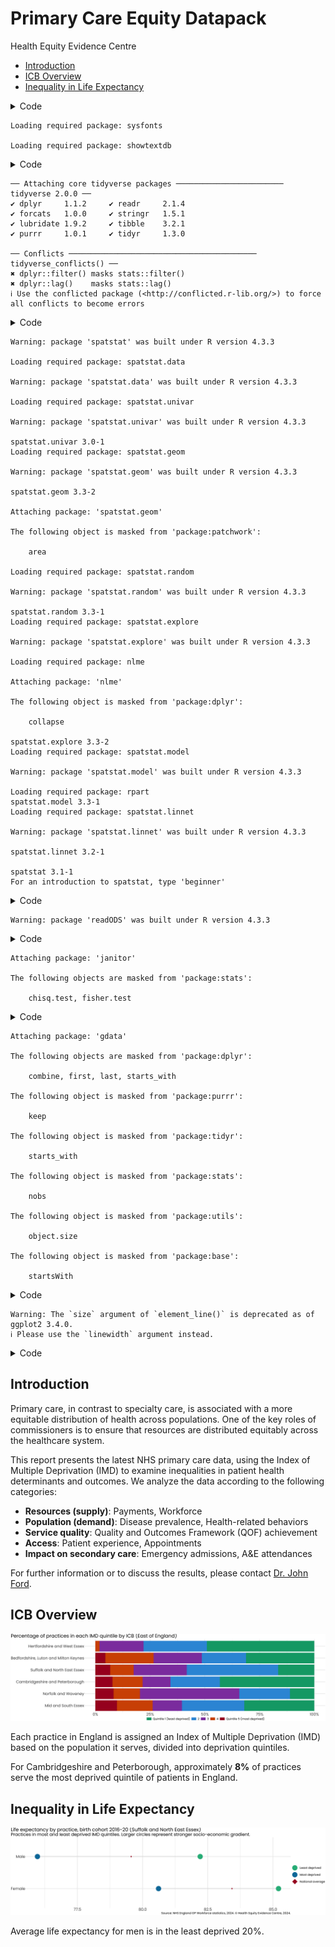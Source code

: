 # Primary Care Equity Datapack
Health Equity Evidence Centre

- [Introduction](#introduction)
- [ICB Overview](#icb-overview)
- [Inequality in Life Expectancy](#inequality-in-life-expectancy)

<details>
<summary>Code</summary>

``` r
# Load necessary libraries
library(ggplot2)
library(showtext)
```

</details>

    Loading required package: sysfonts

    Loading required package: showtextdb

<details>
<summary>Code</summary>

``` r
library(patchwork)
library(ggtext)
library(fingertipsR)
library(tidyverse)
```

</details>

    ── Attaching core tidyverse packages ──────────────────────── tidyverse 2.0.0 ──
    ✔ dplyr     1.1.2     ✔ readr     2.1.4
    ✔ forcats   1.0.0     ✔ stringr   1.5.1
    ✔ lubridate 1.9.2     ✔ tibble    3.2.1
    ✔ purrr     1.0.1     ✔ tidyr     1.3.0

    ── Conflicts ────────────────────────────────────────── tidyverse_conflicts() ──
    ✖ dplyr::filter() masks stats::filter()
    ✖ dplyr::lag()    masks stats::lag()
    ℹ Use the conflicted package (<http://conflicted.r-lib.org/>) to force all conflicts to become errors

<details>
<summary>Code</summary>

``` r
library(purrr)
library(tibble)
library(spatstat)
```

</details>

    Warning: package 'spatstat' was built under R version 4.3.3

    Loading required package: spatstat.data

    Warning: package 'spatstat.data' was built under R version 4.3.3

    Loading required package: spatstat.univar

    Warning: package 'spatstat.univar' was built under R version 4.3.3

    spatstat.univar 3.0-1
    Loading required package: spatstat.geom

    Warning: package 'spatstat.geom' was built under R version 4.3.3

    spatstat.geom 3.3-2

    Attaching package: 'spatstat.geom'

    The following object is masked from 'package:patchwork':

        area

    Loading required package: spatstat.random

    Warning: package 'spatstat.random' was built under R version 4.3.3

    spatstat.random 3.3-1
    Loading required package: spatstat.explore

    Warning: package 'spatstat.explore' was built under R version 4.3.3

    Loading required package: nlme

    Attaching package: 'nlme'

    The following object is masked from 'package:dplyr':

        collapse

    spatstat.explore 3.3-2
    Loading required package: spatstat.model

    Warning: package 'spatstat.model' was built under R version 4.3.3

    Loading required package: rpart
    spatstat.model 3.3-1
    Loading required package: spatstat.linnet

    Warning: package 'spatstat.linnet' was built under R version 4.3.3

    spatstat.linnet 3.2-1

    spatstat 3.1-1 
    For an introduction to spatstat, type 'beginner' 

<details>
<summary>Code</summary>

``` r
library(lubridate)
library(readODS)
```

</details>

    Warning: package 'readODS' was built under R version 4.3.3

<details>
<summary>Code</summary>

``` r
library(janitor)
```

</details>


    Attaching package: 'janitor'

    The following objects are masked from 'package:stats':

        chisq.test, fisher.test

<details>
<summary>Code</summary>

``` r
library(gdata)
```

</details>


    Attaching package: 'gdata'

    The following objects are masked from 'package:dplyr':

        combine, first, last, starts_with

    The following object is masked from 'package:purrr':

        keep

    The following object is masked from 'package:tidyr':

        starts_with

    The following object is masked from 'package:stats':

        nobs

    The following object is masked from 'package:utils':

        object.size

    The following object is masked from 'package:base':

        startsWith

<details>
<summary>Code</summary>

``` r
# Set up Google font and automatic display for text rendering
font_add_google("Poppins", family = "Poppins")
showtext_auto()

# Set up the ggplot theme
theme_set(
  theme_minimal() +
    theme(
      axis.title = element_text(size = 80, family = "Poppins"),
      axis.text = element_text(size = 80, family = "Poppins"),
      plot.caption = element_text(size = 60, family = "Poppins"),
      plot.title = element_text(size = 100, family = "Poppins"),
      plot.subtitle = element_text(size = 90, family = "Poppins"),
      panel.grid = element_line(size = 5),
      legend.title = element_text(size = 60, family = "Poppins"),
      legend.text = element_text(size = 60, family = "Poppins"),
      legend.key.width = unit(3.5, "cm"),
      plot.title.position = "plot"
    )
)
```

</details>

    Warning: The `size` argument of `element_line()` is deprecated as of ggplot2 3.4.0.
    ℹ Please use the `linewidth` argument instead.

<details>
<summary>Code</summary>

``` r
# Update default settings for geom_point size
update_geom_defaults("point", list(size = 50))

# Import data
df <- read.csv("final_data.csv")

# Define helper functions or custom operators if needed
"%ni%" <- Negate("%in%")

# Optional: suppress warnings and set figure dimensions globally for knitr
knitr::opts_chunk$set(
  echo = FALSE,
  warning = FALSE,
  fig.width = 90,
  fig.height = 25,
  fig.fullwidth = TRUE
)
```

</details>

## Introduction

Primary care, in contrast to specialty care, is associated with a more
equitable distribution of health across populations. One of the key
roles of commissioners is to ensure that resources are distributed
equitably across the healthcare system.

This report presents the latest NHS primary care data, using the Index
of Multiple Deprivation (IMD) to examine inequalities in patient health
determinants and outcomes. We analyze the data according to the
following categories:

- **Resources (supply)**: Payments, Workforce
- **Population (demand)**: Disease prevalence, Health-related behaviors
- **Service quality**: Quality and Outcomes Framework (QOF) achievement
- **Access**: Patient experience, Appointments
- **Impact on secondary care**: Emergency admissions, A&E attendances

For further information or to discuss the results, please contact
[Dr. John Ford](mailto:j.a.ford@qmul.ac.uk).

## ICB Overview

![](slides_files/figure-commonmark/overview-1.png)

Each practice in England is assigned an Index of Multiple Deprivation
(IMD) based on the population it serves, divided into deprivation
quintiles.

For Cambridgeshire and Peterborough, approximately **8%** of practices
serve the most deprived quintile of patients in England.

## Inequality in Life Expectancy

![](slides_files/figure-commonmark/Life_Expectancy-1.png)

Average life expectancy for men is in the least deprived 20%.
